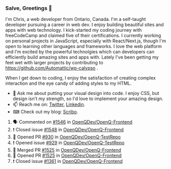 ### Salve, Greetings 👋

I'm Chris, a web developer from Ontario, Canada. I'm a self-taught developer pursuing a career in web dev. I enjoy building beautiful sites and apps with web technology.
I kick-started my coding journey with freeCodeCamp and claimed five of their certifications.  I currently working on personal projects in JavaScript, especially with React/Next.js, though I'm open to learning other languages and frameworks. I love the web platform and I'm excited by the powerful technolgies which can developers can efficiently build amazing sites and apps with. Lately I've been getting my feet wet with larger projects by contributing to https://github.com/Automattic/wp-calypso .

When I get down to coding, I enjoy the satisfaction of creating complex interaction and the eye candy of adding styles to my HTML. 

- 💬 Ask me about putting your visual design into code. I enjoy CSS, but design isn't my strength, so I'd love to implement your amazing design.
- 📫 Reach me on: [Twitter](https://twitter.com/Christo28120856), [Linkedin](https://www.linkedin.com/in/christopher-stevers-07b9a5204/).
- ⌨ Check out my blog: [Scribo](https://christopherstevers.cf).
<!--
**Christopher-Stevers/Christopher-Stevers** is a ✨ _special_ ✨ repository because its `README.md` (this file) appears on your GitHub profile.

Here are some ideas to get you started:

- 🔭 I’m currently working on ...
- 🌱 I’m currently learning ...
- 👯 I’m looking to collaborate on ...
- 🤔 I’m looking for help with ...
- 😄 Pronouns: ...
- ⚡ Fun fact: ...
-->

<!--START_SECTION:activity-->
1. 🗣 Commented on [#1546](https://github.com/OpenQDev/OpenQ-Frontend/issues/1546) in [OpenQDev/OpenQ-Frontend](https://github.com/OpenQDev/OpenQ-Frontend)
2. ❗️ Closed issue [#1548](https://github.com/OpenQDev/OpenQ-Frontend/issues/1548) in [OpenQDev/OpenQ-Frontend](https://github.com/OpenQDev/OpenQ-Frontend)
3. 💪 Opened PR [#930](https://github.com/OpenQDev/OpenQ-TestRepo/pull/930) in [OpenQDev/OpenQ-TestRepo](https://github.com/OpenQDev/OpenQ-TestRepo)
4. ❗️ Opened issue [#929](https://github.com/OpenQDev/OpenQ-TestRepo/issues/929) in [OpenQDev/OpenQ-TestRepo](https://github.com/OpenQDev/OpenQ-TestRepo)
5. 🎉 Merged PR [#1525](https://github.com/OpenQDev/OpenQ-Frontend/pull/1525) in [OpenQDev/OpenQ-Frontend](https://github.com/OpenQDev/OpenQ-Frontend)
6. 💪 Opened PR [#1525](https://github.com/OpenQDev/OpenQ-Frontend/pull/1525) in [OpenQDev/OpenQ-Frontend](https://github.com/OpenQDev/OpenQ-Frontend)
7. ❗️ Closed issue [#1361](https://github.com/OpenQDev/OpenQ-Frontend/issues/1361) in [OpenQDev/OpenQ-Frontend](https://github.com/OpenQDev/OpenQ-Frontend)
<!--END_SECTION:activity-->
